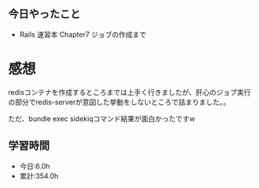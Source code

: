 ## 今日やったこと
- Rails 速習本 Chapter7 ジョブの作成まで
 
# 感想
redisコンテナを作成するところまでは上手く行きましたが、肝心のジョブ実行の部分でredis-serverが意図した挙動をしないところで詰まりました。。

ただ、bundle exec sidekiqコマンド結果が面白かったですw

## 学習時間
- 今日:6.0h
- 累計:354.0h
